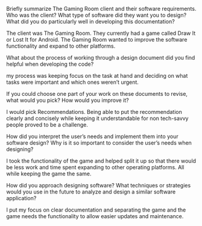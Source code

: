
Briefly summarize The Gaming Room client and their software requirements. Who was the client? What type of software did they want you to design? What did you do particularly well in developing this documentation?

The client was The Gaming Room. They currently had a game called Draw It or Lost It for Android. The Gaming Room wanted to improve the software functionality and expand to other platforms.

What about the process of working through a design document did you find helpful when developing the code?

my process was keeping focus on the task at hand and deciding on what tasks were important and which ones weren’t urgent.

If you could choose one part of your work on these documents to revise, what would you pick? How would you improve it?

I would pick Recommendations. Being able to put the recommendation clearly and concisely while keeping it understandable for non tech-savvy people proved to be a challenge. 

How did you interpret the user’s needs and implement them into your software design? Why is it so important to consider the user’s needs when designing?

I took the functionality of the game and helped split it up so that there would be less work and time spent expanding to other operating platforms. All while keeping the game the same. 

How did you approach designing software? What techniques or strategies would you use in the future to analyze and design a similar software application?

I put my focus on clear documentation and separating the game and the game needs the functionality to allow easier updates and maintenance.


